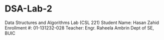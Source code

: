 # DSA-Lab-2
Data Structures and Algorithms Lab (CSL 221) Student Name: Hasan Zahid Enrollment #: 01-131232-028 Teacher: Engr. Raheela Ambrin Dept of SE, BUIC

